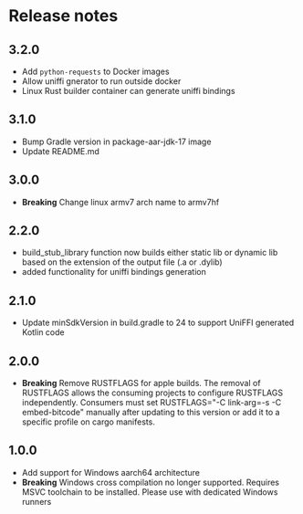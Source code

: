 # Release notes

## 3.2.0
- Add `python-requests` to Docker images
- Allow uniffi gnerator to run outside docker
- Linux Rust builder container can generate uniffi bindings

## 3.1.0
- Bump Gradle version in package-aar-jdk-17 image
- Update README.md

## 3.0.0

- **Breaking** Change linux armv7 arch name to armv7hf

## 2.2.0
- build_stub_library function now builds either static lib or dynamic lib based on the extension of the output file (.a or .dylib)
- added functionality for uniffi bindings generation

## 2.1.0
- Update minSdkVersion in build.gradle to 24 to support UniFFI generated Kotlin code

## 2.0.0
- **Breaking** Remove RUSTFLAGS for apple builds. The removal of RUSTFLAGS allows the consuming projects to configure RUSTFLAGS independently. Consumers must set RUSTFLAGS="-C link-arg=-s -C embed-bitcode" manually after updating to this version or add it to a specific profile on cargo manifests.

## 1.0.0
- Add support for Windows aarch64 architecture
- **Breaking** Windows cross compilation no longer supported. Requires MSVC toolchain to be installed. Please use with dedicated Windows runners

